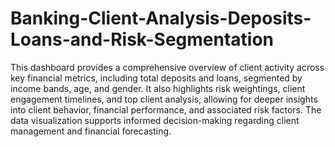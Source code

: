 # Banking-Client-Analysis-Deposits-Loans-and-Risk-Segmentation


This dashboard provides a comprehensive overview of client activity across key financial metrics, including total deposits and loans, segmented by income bands, age, and gender. It also highlights risk weightings, client engagement timelines, and top client analysis, allowing for deeper insights into client behavior, financial performance, and associated risk factors. The data visualization supports informed decision-making regarding client management and financial forecasting.
